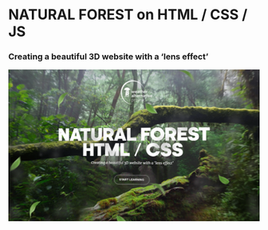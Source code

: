 # NATURAL FOREST on HTML / CSS / JS
### Creating a beautiful 3D website with a ‘lens effect’
![3d_website](html\img\demonstration\demonstration1.png)